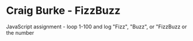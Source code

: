 # Craig Burke - FizzBuzz

JavaScript assignment - loop 1-100 and log "Fizz", "Buzz", or "FizzBuzz or the number
